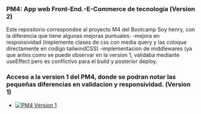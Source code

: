 ### PM4: App web Front-End.-E-Commerce de tecnologia (Version 2)

Este repositorio correspondoe al proyecto M4 del Bootcamp Soy henry, con la diferencia que tiene algunas mejoras puntuales: 
-mejora en responsividad (implemente clases de css con media query y las coloque directamente en codigo tailwindCSS)
-implementacion de middlewares (ya que antes como se puede observar en la version 1, validaba mediante useEffect pero es conflictivo para el build y posterior deploy.

### Acceso a la version 1 del PM4, donde se podran notar las pequeñas diferencias en validacion y responsividad. (Version 1)

- [![PM4 Version 1](https://img.shields.io/badge/Acceder%20al%20Proyecto%204-blue)](./PM4-JuanPaBL2)

